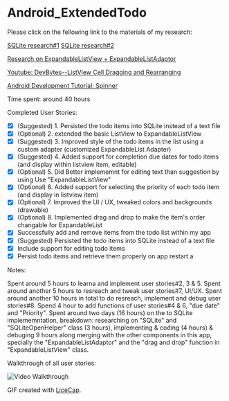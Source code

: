 # Android_ExtendedTodo

Please click on the fellowing link to the materials of my research:

[SQLite research#1](http://www.tutorialspoint.com/sqlite/sqlite_delete_query.htm)
[SQLite research#2](http://hmkcode.com/android-simple-sqlite-database-tutorial/)

[Research on ExpandableListView + ExpandableListAdaptor](http://examples.javacodegeeks.com/android/core/ui/expandablelistview/android-expandablelistview-example/)

[Youtube: DevBytes--ListView Cell Dragging and Rearranging](https://www.youtube.com/watch?v=_BZIvjMgH-Q)

[Android Development Tutorial: Spinner](http://developer.android.com/guide/topics/ui/controls/spinner.html)

Time spent: around 40 hours

Completed User Stories:

* [x] (Suggested) 1. Persisted the todo items into SQLite instead of a text file
* [x] (Optional)  2. extended the basic ListView to ExpandableListView
* [x] (Suggested) 3. Improved style of the todo items in the list using a custom adapter (customized ExpandableList Adapter)
* [x] (Suggested) 4. Added support for completion due dates for todo items (and display within listview item, editable)
* [x] (Optional)  5. Did Better implememnt for editing text than suggestion by using Use "ExpandableListView"
* [x] (Optional)  6. Added support for selecting the priority of each todo item (and display in listview item)
* [x] (Optional)  7. Improved the UI / UX, tweaked colors and backgrounds (drawable)
* [x] (Optional)  8. Implemented drag and drop to make the item's order changable for ExpandableList
* [x] Successfully add and remove items from the todo list within my app
* [x] (Suggested) Persisted the todo items into SQLite instead of a text file
* [x] Include support for editing todo items
* [x] Persist todo items and retrieve them properly on app restart a
 
Notes:

Spent around 5 hours to learna and implement user stories#2, 3 & 5. Spent around another 5 hours to resreach and tweak user stories#7, UI/UX. Spent around another 10 hours in total to do resreach, implement and debug user stories#8. Spend 4 hour to add functions of user stories#4 & 6, "due date" and "Priority". Spent around two days (16 hours) on the to SQLite implememntation, breakdown: researching on "SQLite" and "SQLiteOpenHelper" class (3 hours), implementing & coding (4 hours) & debuging 9 hours along merging with the other components in this app, specially the "ExpandableListAdaptor" and the "drag and drop" function in "ExpandableListView" class.

Walkthrough of all user stories:

![Video Walkthrough](https://cloud.githubusercontent.com/assets/10843448/6545468/2935448e-c546-11e4-897b-67adc1d29136.gif)

GIF created with [LiceCap](http://www.cockos.com/licecap/).
